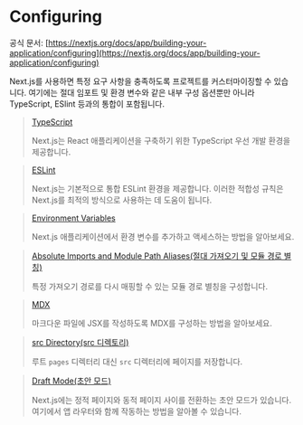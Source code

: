 # Configuring

공식 문서: [https://nextjs.org/docs/app/building-your-application/configuring](https://nextjs.org/docs/app/building-your-application/configuring)

Next.js를 사용하면 특정 요구 사항을 충족하도록 프로젝트를 커스터마이징할 수 있습니다. 여기에는 절대 임포트 및 환경 변수와 같은 내부 구성 옵션뿐만 아니라 TypeScript, ESlint 등과의 통합이 포함됩니다.


> [TypeScript](https://nextjs.org/docs/app/building-your-application/configuring/typescript)
>
> Next.js는 React 애플리케이션을 구축하기 위한 TypeScript 우선 개발 환경을 제공합니다.

> [ESLint](https://nextjs.org/docs/app/building-your-application/configuring/eslint)
>
> Next.js는 기본적으로 통합 ESLint 환경을 제공합니다. 이러한 적합성 규칙은 Next.js를 최적의 방식으로 사용하는 데 도움이 됩니다.

> [Environment Variables](https://nextjs.org/docs/app/building-your-application/configuring/environment-variables)
>
> Next.js 애플리케이션에서 환경 변수를 추가하고 액세스하는 방법을 알아보세요.

> [Absolute Imports and Module Path Aliases(절대 가져오기 및 모듈 경로 별칭)](https://nextjs.org/docs/app/building-your-application/configuring/absolute-imports-and-module-aliases)
>
> 특정 가져오기 경로를 다시 매핑할 수 있는 모듈 경로 별칭을 구성합니다.

> [MDX](https://nextjs.org/docs/app/building-your-application/configuring/mdx)
>
> 마크다운 파일에 JSX를 작성하도록 MDX를 구성하는 방법을 알아보세요.

> [src Directory(src 디렉토리)](https://nextjs.org/docs/app/building-your-application/configuring/src-directory)
>
> 루트 `pages` 디렉터리 대신 `src` 디렉터리에 페이지를 저장합니다.

> [Draft Mode(초안 모드)](https://nextjs.org/docs/app/building-your-application/configuring/draft-mode)
>
> Next.js에는 정적 페이지와 동적 페이지 사이를 전환하는 초안 모드가 있습니다. 여기에서 앱 라우터와 함께 작동하는 방법을 알아볼 수 있습니다.


